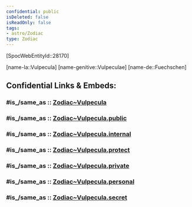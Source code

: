```yaml
---
confidential: public
isDeleted: false
isReadOnly: false
tags:
- astro/Zodiac
type: Zodiac
---
```


[SpocWebEntityId::28170]



[name-la::Vulpecula]
[name-genitive::Vulpeculae]
[name-de::Fuechschen]


## Confidential Links & Embeds: 

### #is_/same_as :: [Zodiac~Vulpecula](/_Standards/Astronomy/Star~Constellation/Zodiac~Vulpecula.md) 

### #is_/same_as :: [Zodiac~Vulpecula.public](/_public/Astronomy/Star~Constellation/Zodiac~Vulpecula.public.md) 

### #is_/same_as :: [Zodiac~Vulpecula.internal](/_internal/Astronomy/Star~Constellation/Zodiac~Vulpecula.internal.md) 

### #is_/same_as :: [Zodiac~Vulpecula.protect](/_protect/Astronomy/Star~Constellation/Zodiac~Vulpecula.protect.md) 

### #is_/same_as :: [Zodiac~Vulpecula.private](/_private/Astronomy/Star~Constellation/Zodiac~Vulpecula.private.md) 

### #is_/same_as :: [Zodiac~Vulpecula.personal](/_personal/Astronomy/Star~Constellation/Zodiac~Vulpecula.personal.md) 

### #is_/same_as :: [Zodiac~Vulpecula.secret](/_secret/Astronomy/Star~Constellation/Zodiac~Vulpecula.secret.md)

